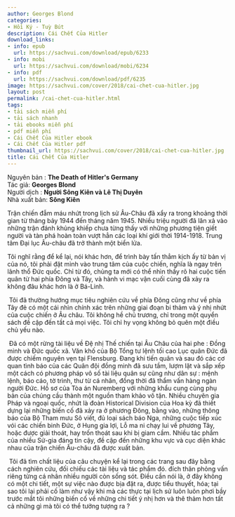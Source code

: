 ```yaml
---
author: Georges Blond
categories:
- Hồi Ký - Tuỳ Bút
description: Cái Chết Của Hitler
download_links:
- info: epub
  url: https://sachvui.com/download/epub/6233
- info: mobi
  url: https://sachvui.com/download/mobi/6234
- info: pdf
  url: https://sachvui.com/download/pdf/6235
image: https://sachvui.com/cover/2018/cai-chet-cua-hitler.jpg
layout: post
permalink: /cai-chet-cua-hitler.html
tags:
- tải sách miễn phí
- tải sách nhanh
- tải ebooks miễn phí
- pdf miễn phí
- Cái Chết Của Hitler ebook
- Cái Chết Của Hitler pdf
thumbnail_url: https://sachvui.com/cover/2018/cai-chet-cua-hitler.jpg
title: Cái Chết Của Hitler
---
```


 <div class="item-desc text-justify"> <p>Nguyên bản : <strong>The Death of Hitler's Germany</strong><br>Tác giả: <strong>Georges Blond</strong><br>Người dịch : <strong>Người Sông Kiên và Lê Thị Duyên</strong><br>Nhà xuất bản: <strong>Sông Kiên</strong></p><p>Trận chiến đẫm máu nhứt trong lịch sử Âu-Châu đã xẩy ra trong khoảng thời gian từ tháng bảy 1944 đến tháng năm 1945. Nhiều triệu người đã lăn xả vào những trận đánh khủng khiếp chưa từng thấy với những phương tiện giết người và tàn phá hoàn toàn vượt hẳn các loại khí giới thời 1914-1918. Trung tâm Đại lục Âu-châu đã trở thành một biển lửa.</p><p>Tôi nghĩ rằng để kể lại, nói khác hơn, để trình bày tấn thẳm kịch ấy từ bản vị của nó, tôi phải đặt mình vào trung tâm của cuộc chiến, nghĩa là ngay trên lãnh thổ Đức quốc. Chỉ từ đó, chủng ta mới có thể nhìn thấy rõ hai cuộc tiến quân từ hai phía Đông và Tây, và hành vi mạc vận cuối cùng đã xảy ra không đâu khác hơn là ở Bá-Linh.</p><p> Tôi đã thường hướng mục tiêu nghiên cứu về phía Đông cũng như về phía Tây đẻ có một cái nhìn chính xác trên những giai đoạn bi thảm và ý nhị nhứt của cuộc chiến ở Âu châu. Tôi không hề chủ trương, chỉ trong một quyển sách đề cập đến tầt cả mọi việc. Tôi chỉ hy vọng không bỏ quên một điều chủ yếu nào. </p><p> Đã có một rừng tài liệu về Đệ nhị Thế chiến tại Âu Châu của hai phe : Đồng minh và Đức quốc xã. Văn khố của Bộ Tổng tư lệnh tối cao Lục quân Đức đã được chiếm nguyên vẹn tại Flensburg. Đang khi tiến quân và sau đó các cơ quan tình báo của các Quân đội đồng minh đã sưu tầm, lượm lặt và sắp xếp một cách có phương pháp vô số tài liệu quân sự cũng như dân sự : mệnh lệnh, báo cáo, tờ trình, thư từ cá nhân, đồng thời đã thẩm vấn hàng ngàn người Đức. Hồ sơ của Tòa án Nuremberg với những khẩu cung cùng phụ bản của chúng cầu thành một nguồn tham khảo vô tận. Nhiều chuyên gia Pháp và ngoại quốc, nhứt là đoàn Historical Division của Hoa kỳ đã thiết dựng lại những biến cố đã xảy ra ở phương Đông, bằng vào, những thông báo của Bộ Tham mưu Sô viết, đủ loại sách báo Nga, những cuộc tiếp xúc vói các chiến binh Đức, ở Hung gia lợi, Lỗ ma ni chạy lui về phương Tây, hoặc được giải thoát, hay trốn thoát sau khi bị giam cầm. Nhiều tác phẩm của nhiều Sử-gia đáng tin cậy, đề cập đến những khu vực và cục diện khác nhau của trận chiến Âu-châu đã được xuất bản. </p><p> Tôi đã tìm chất liệu của câu chuyện kể lại trong các trang sau đây bằng cách nghiên cứu, đối chiếu các tài liệu và tác phẩm đó. đích thân phỏng vấn riêng từng cá nhân nhiều người còn sống sót. Điều cần nói là, ở đây không có một chi tiết, một sự việc nào được bịa đặt ra, được tiểu thuyết, hóa; tại sao tôi lại phải cố làm như vậy khi mà các thực tại lịch sử luôn luôn phơi bầy trước mắt tôi những biến cố về những chi tiết ý nhị hơn và thê thảm hơn tất cả những gì mà tôi có thể tưởng tượng ra ?</p> </div>